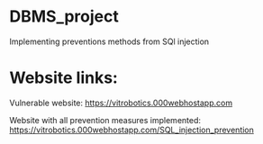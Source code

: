 # DBMS_project
Implementing preventions methods from SQl injection

# Website links:
Vulnerable website: https://vitrobotics.000webhostapp.com

Website with all prevention measures implemented: https://vitrobotics.000webhostapp.com/SQL_injection_prevention

